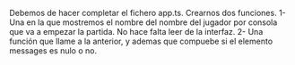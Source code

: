 Debemos de hacer completar el fichero app.ts.
Crearnos dos funciones.
1- Una en la que mostremos el nombre del nombre del jugador  por consola que va a empezar la partida. No hace falta leer de la interfaz.
2- Una función que llame a la anterior, y ademas que compuebe si el elemento messages es nulo o no.

